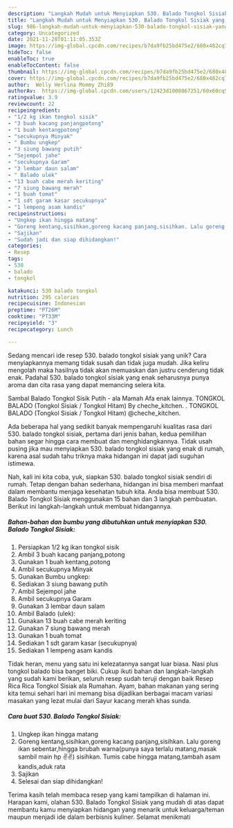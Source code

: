 ```yaml
---
description: "Langkah Mudah untuk Menyiapkan 530. Balado Tongkol Sisiak yang Menggugah Selera"
title: "Langkah Mudah untuk Menyiapkan 530. Balado Tongkol Sisiak yang Menggugah Selera"
slug: 986-langkah-mudah-untuk-menyiapkan-530-balado-tongkol-sisiak-yang-menggugah-selera
category: Uncategorized
date: 2021-11-28T01:11:05.353Z
image: https://img-global.cpcdn.com/recipes/b7da9fb25bd475e2/680x482cq70/530-balado-tongkol-sisiak-foto-resep-utama.jpg
hideToc: false
enableToc: true
enableTocContent: false
thumbnail: https://img-global.cpcdn.com/recipes/b7da9fb25bd475e2/680x482cq70/530-balado-tongkol-sisiak-foto-resep-utama.jpg
cover: https://img-global.cpcdn.com/recipes/b7da9fb25bd475e2/680x482cq70/530-balado-tongkol-sisiak-foto-resep-utama.jpg
author:  Welly Herlina Mommy Zhi89
authorAv:  https://img-global.cpcdn.com/users/12423d1008867251/60x60cq50/avatar.jpg
ratingvalue: 3.9
reviewcount: 22
recipeingredient:
- "1/2 kg ikan tongkol sisik"
- "3 buah kacang panjangpotong"
- "1 buah kentangpotong"
- "secukupnya Minyak"
- " Bumbu ungkep"
- "3 siung bawang putih"
- "Sejempol jahe"
- "secukupnya Garam"
- "3 lembar daun salam"
- " Balado ulek"
- "13 buah cabe merah keriting"
- "7 siung bawang merah"
- "1 buah tomat"
- "1 sdt garam kasar secukupnya"
- "1 lempeng asam kandis"
recipeinstructions:
- "Ungkep ikan hingga matang"
- "Goreng kentang,sisihkan,goreng kacang panjang,sisihkan. Lalu goreng ikan sebentar,hingga brubah warna(punya saya terlalu matang,masak sambil main hp ✌️✌️) sisihkan. Tumis cabe hingga matang,tambah asam kandis,aduk rata"
- "Sajikan"
- "Sudah jadi dan siap dihidangkan!"
categories:
- Resep
tags:
- 530
- balado
- tongkol

katakunci: 530 balado tongkol 
nutrition: 295 calories
recipecuisine: Indonesian
preptime: "PT26M"
cooktime: "PT33M"
recipeyield: "3"
recipecategory: Lunch

---
```



Sedang mencari ide resep 530. balado tongkol sisiak yang unik? Cara menyiapkannya memang tidak susah dan tidak juga mudah. Jika keliru mengolah maka hasilnya tidak akan memuaskan dan justru cenderung tidak enak. Padahal 530. balado tongkol sisiak yang enak seharusnya punya aroma dan cita rasa yang dapat memancing selera kita.


Sambal Balado Tongkol Sisik Putih - ala Mamah Afa enak lainnya. TONGKOL BALADO (Tongkol Sisiak / Tongkol Hitam) By cheche_kitchen. . TONGKOL BALADO (Tongkol Sisiak / Tongkol Hitam) @cheche_kitchen.

Ada beberapa hal yang sedikit banyak mempengaruhi kualitas rasa dari 530. balado tongkol sisiak, pertama dari jenis bahan, kedua pemilihan bahan segar hingga cara membuat dan menghidangkannya. Tidak usah pusing jika mau menyiapkan 530. balado tongkol sisiak yang enak di rumah, karena asal sudah tahu triknya maka hidangan ini dapat jadi suguhan istimewa.


Nah, kali ini kita coba, yuk, siapkan 530. balado tongkol sisiak sendiri di rumah. Tetap dengan bahan sederhana, hidangan ini bisa memberi manfaat dalam membantu menjaga kesehatan tubuh kita. Anda bisa membuat 530. Balado Tongkol Sisiak menggunakan 15 bahan dan 3 langkah pembuatan. Berikut ini langkah-langkah untuk membuat hidangannya.

<!--inarticleads1-->

##### Bahan-bahan dan bumbu yang dibutuhkan untuk menyiapkan 530. Balado Tongkol Sisiak:

1. Persiapkan 1/2 kg ikan tongkol sisik
1. Ambil 3 buah kacang panjang,potong
1. Gunakan 1 buah kentang,potong
1. Ambil secukupnya Minyak
1. Gunakan  Bumbu ungkep:
1. Sediakan 3 siung bawang putih
1. Ambil Sejempol jahe
1. Ambil secukupnya Garam
1. Gunakan 3 lembar daun salam
1. Ambil  Balado (ulek):
1. Gunakan 13 buah cabe merah keriting
1. Gunakan 7 siung bawang merah
1. Gunakan 1 buah tomat
1. Sediakan 1 sdt garam kasar (secukupnya)
1. Sediakan 1 lempeng asam kandis


Tidak heran, menu yang satu ini kelezatannya sangat luar biasa. Nasi plus tongkol balado bisa banget biki. Cukup ikuti bahan dan langkah-langkah yang sudah kami berikan, seluruh resep sudah teruji dengan baik Resep Rica Rica Tongkol Sisiak ala Rumahan. Ayam, bahan makanan yang sering kita temui sehari hari ini memang bisa dijadikan berbagai macam variasi masakan yang lezat mulai dari Sayur kacang merah khas sunda. 

<!--inarticleads2-->

##### Cara buat 530. Balado Tongkol Sisiak:

1. Ungkep ikan hingga matang
1. Goreng kentang,sisihkan,goreng kacang panjang,sisihkan. Lalu goreng ikan sebentar,hingga brubah warna(punya saya terlalu matang,masak sambil main hp ✌️✌️) sisihkan. Tumis cabe hingga matang,tambah asam kandis,aduk rata
1. Sajikan
1. Selesai dan siap dihidangkan!



Terima kasih telah membaca resep yang kami tampilkan di halaman ini. Harapan kami, olahan 530. Balado Tongkol Sisiak yang mudah di atas dapat membantu kamu menyiapkan hidangan yang menarik untuk keluarga/teman maupun menjadi ide dalam berbisnis kuliner. Selamat menikmati
